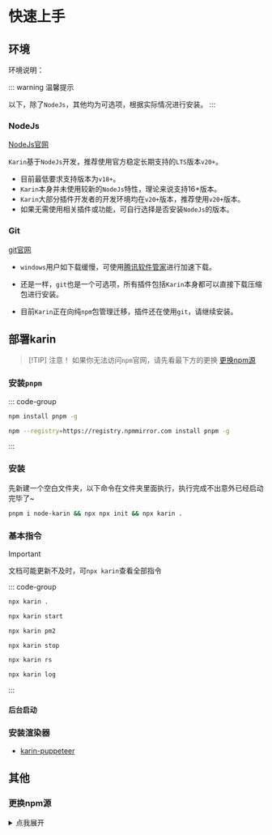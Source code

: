 # 快速上手

## 环境

环境说明：

::: warning 温馨提示

以下，除了`NodeJs`，其他均为可选项，根据实际情况进行安装。
:::

### NodeJs <Badge type="danger" text="必装 " /> 

[NodeJs官网][NodeJs]

`Karin`基于`NodeJs`开发，推荐使用官方稳定长期支持的`LTS`版本`v20+`。

- 目前最低要求支持版本为`v18+`。
- `Karin`本身并未使用较新的`NodeJs`特性，理论来说支持16+版本。
- `Karin`大部分插件开发者的开发环境均在`v20+`版本，推荐使用`v20+`版本。
- 如果无需使用相关插件或功能，可自行选择是否安装`NodeJs`的版本。

### Git <Badge type="danger" text="必装 " /> 

[git官网](https://git-scm.com/)

- `windows`用户如下载缓慢，可使用[腾讯软件管家][腾讯软件管家]进行加速下载。
- 还是一样，`git`也是一个可选项，所有插件包括`Karin`本身都可以直接下载压缩包进行安装。

- 目前`Karin`正在向纯`npm`包管理迁移，插件还在使用`git`，请继续安装。

## 部署karin

> [!TIP] 注意！
> 如果你无法访问`npm`官网，请先看最下方的更换 [更换npm源](#更换npm源)

### 安装`pnpm`

::: code-group

```bash [官方源]
npm install pnpm -g
```

```bash [国内源]
npm --registry=https://registry.npmmirror.com install pnpm -g
```

:::

### 安装

先新建一个空白文件夹，以下命令在文件夹里面执行，执行完成不出意外已经启动完毕了~

```bash
pnpm i node-karin && npx npx init && npx karin .
```

### 基本指令

> [!IMPORTANT]
> 文档可能更新不及时，可`npx karin`查看全部指令

::: code-group

```bash [前台启动]
npx karin .
```

```bash [前台启动]
npx karin start
```

```bash [后台启动]
npx karin pm2
```

```bash [后台停止]
npx karin stop
```

```bash [重启pm2]
npx karin rs
```

```bash [查看pm2日志]
npx karin log
```

:::

#### 后台启动

### 安装渲染器

- [karin-puppeteer](./render.md)

## 其他

### 更换npm源

<details>
  <summary>点我展开</summary>

::: warning 注意
如果你是中国大陆服务器，并且无法访问`npm`官方源，这里请务必更换为镜像源。
:::

- 查询当前镜像源

```bash
npm config get registry
```

- 更换镜像源

::: code-group

```bash [淘宝源]
npm config set registry https://registry.npmmirror.com
```

```bash [腾讯源]
# 在无法访问淘宝源的情况下，可以尝试使用腾讯源
npm config set registry https://mirrors.cloud.tencent.com/npm
```

```bash [官方源]
# 如果你需要恢复为官方源
npm config set registry https://registry.npmjs.org
```

:::

</details>


[NodeJs]: https://nodejs.org/en
[腾讯软件管家]: https://sw.pcmgr.qq.com/1e05804bd17b358a8c88284df8331fcd/65fcde89/spcmgr/download/Git-2.44.0-64-bit.exe
[redis-windows]: https://github.com/redis-windows/redis-windows
